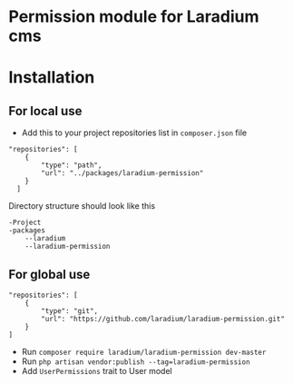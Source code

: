 # Permission module for Laradium cms

# Installation

## For local use

- Add this to your project repositories list in `composer.json` file

```
"repositories": [
    {
        "type": "path",
        "url": "../packages/laradium-permission"
    }
  ]
```

Directory structure should look like this

```
-Project
-packages
    --laradium
    --laradium-permission
```

## For global use

```
"repositories": [
    {
        "type": "git",
        "url": "https://github.com/laradium/laradium-permission.git"
    }
]
```

- Run ```composer require laradium/laradium-permission dev-master```
- Run ```php artisan vendor:publish --tag=laradium-permission```
- Add ```UserPermissions``` trait to User model
